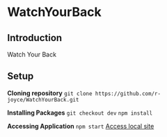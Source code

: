 # WatchYourBack

## Introduction

Watch Your Back

## Setup

**Cloning repository**
`git clone https://github.com/r-joyce/WatchYourBack.git`

**Installing Packages**
`git checkout dev`
`npm install`

**Accessing Application**
`npm start`
[Access local site](http://localhost:1234)
